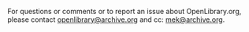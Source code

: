 For questions or comments or to report an issue about OpenLibrary.org, please contact openlibrary@archive.org and cc: mek@archive.org.
